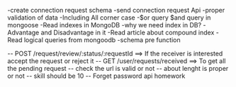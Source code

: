 
-create connection request schema
-send connection request Api
-proper validation of data
-Including All corner case
-$or query $and query in mongoose
-Read indexes in MongoDB
-why we need index in DB?
-Advantage and Disadvantage in it
-Read article about compound index
-Read logical queries from mongoodb
-schema pre function


-- POST /request/review/:status/:requestId ==> If the receiver is interested accept the request or reject it
-- GET /user/requests/received ==> To get all the pending request 
-- check the url is valid or not
-- about lenght is proper or not
-- skill should be 10
-- Forget password  api homework





